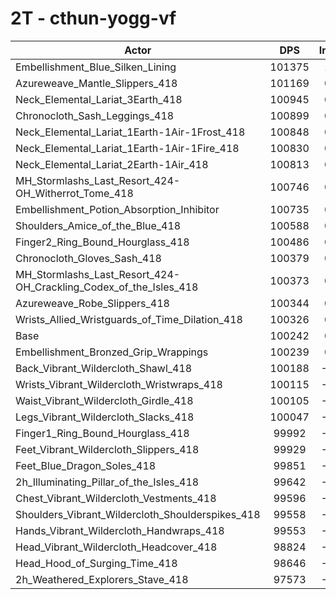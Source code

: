 # 2T - cthun-yogg-vf
| Actor | DPS | Increase |
|---|:---:|:---:|
|Embellishment_Blue_Silken_Lining|101375|1.13%|
|Azureweave_Mantle_Slippers_418|101169|0.92%|
|Neck_Elemental_Lariat_3Earth_418|100945|0.70%|
|Chronocloth_Sash_Leggings_418|100899|0.66%|
|Neck_Elemental_Lariat_1Earth-1Air-1Frost_418|100848|0.61%|
|Neck_Elemental_Lariat_1Earth-1Air-1Fire_418|100830|0.59%|
|Neck_Elemental_Lariat_2Earth-1Air_418|100813|0.57%|
|MH_Stormlashs_Last_Resort_424-OH_Witherrot_Tome_418|100746|0.50%|
|Embellishment_Potion_Absorption_Inhibitor|100735|0.49%|
|Shoulders_Amice_of_the_Blue_418|100588|0.35%|
|Finger2_Ring_Bound_Hourglass_418|100486|0.24%|
|Chronocloth_Gloves_Sash_418|100379|0.14%|
|MH_Stormlashs_Last_Resort_424-OH_Crackling_Codex_of_the_Isles_418|100373|0.13%|
|Azureweave_Robe_Slippers_418|100344|0.10%|
|Wrists_Allied_Wristguards_of_Time_Dilation_418|100326|0.08%|
|Base|100242|0.00%|
|Embellishment_Bronzed_Grip_Wrappings|100239|0.00%|
|Back_Vibrant_Wildercloth_Shawl_418|100188|-0.05%|
|Wrists_Vibrant_Wildercloth_Wristwraps_418|100115|-0.13%|
|Waist_Vibrant_Wildercloth_Girdle_418|100105|-0.14%|
|Legs_Vibrant_Wildercloth_Slacks_418|100047|-0.19%|
|Finger1_Ring_Bound_Hourglass_418|99992|-0.25%|
|Feet_Vibrant_Wildercloth_Slippers_418|99929|-0.31%|
|Feet_Blue_Dragon_Soles_418|99851|-0.39%|
|2h_Illuminating_Pillar_of_the_Isles_418|99642|-0.60%|
|Chest_Vibrant_Wildercloth_Vestments_418|99596|-0.64%|
|Shoulders_Vibrant_Wildercloth_Shoulderspikes_418|99558|-0.68%|
|Hands_Vibrant_Wildercloth_Handwraps_418|99553|-0.69%|
|Head_Vibrant_Wildercloth_Headcover_418|98824|-1.41%|
|Head_Hood_of_Surging_Time_418|98646|-1.59%|
|2h_Weathered_Explorers_Stave_418|97573|-2.66%|
